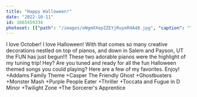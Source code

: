```yaml
---
title: "Happy Halloween!"
date: "2022-10-11"
id: 1665459334
photoset: [{"path": "/images/oNgmXXepZZEYjRuyeR4A48.jpg", "caption": "", "thumbnail": "True"}]
---
```

I love October! I love Halloween!  With that comes so many creative decorations nestled on top of pianos, and down in Salem and Payson, UT the FUN has just begun!!! These two adorable pianos were the highlight of my tuning trip! 
Hey? Are you tuned and ready for all the fun Halloween themed songs you could playing? Here are a few of my favorites.  Enjoy!
+Addams Family Theme
+Casper The Friendly Ghost
+Ghostbusters
+Monster Mash
+Purple People Eater
+Thriller
+Toccata and Fugue in D Minor
+Twilight Zone 
+The Sorcerer's Apprentice 
